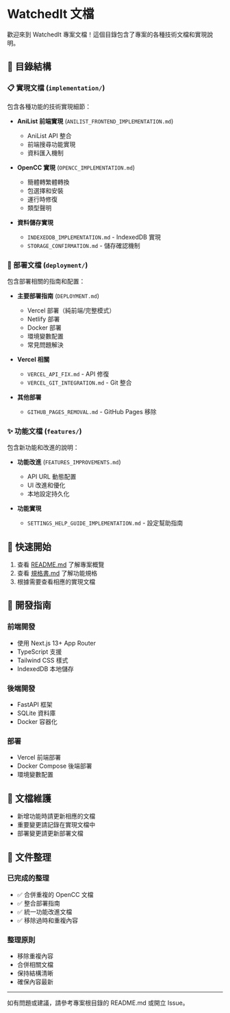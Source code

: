 # WatchedIt 文檔

歡迎來到 WatchedIt 專案文檔！這個目錄包含了專案的各種技術文檔和實現說明。

## 📁 目錄結構

### 📋 實現文檔 (`implementation/`)
包含各種功能的技術實現細節：

- **AniList 前端實現** (`ANILIST_FRONTEND_IMPLEMENTATION.md`)
  - AniList API 整合
  - 前端搜尋功能實現
  - 資料匯入機制

- **OpenCC 實現** (`OPENCC_IMPLEMENTATION.md`)
  - 簡體轉繁體轉換
  - 包選擇和安裝
  - 運行時修復
  - 類型聲明

- **資料儲存實現**
  - `INDEXEDDB_IMPLEMENTATION.md` - IndexedDB 實現
  - `STORAGE_CONFIRMATION.md` - 儲存確認機制

### 🚀 部署文檔 (`deployment/`)
包含部署相關的指南和配置：

- **主要部署指南** (`DEPLOYMENT.md`)
  - Vercel 部署（純前端/完整模式）
  - Netlify 部署
  - Docker 部署
  - 環境變數配置
  - 常見問題解決

- **Vercel 相關**
  - `VERCEL_API_FIX.md` - API 修復
  - `VERCEL_GIT_INTEGRATION.md` - Git 整合

- **其他部署**
  - `GITHUB_PAGES_REMOVAL.md` - GitHub Pages 移除

### ✨ 功能文檔 (`features/`)
包含新功能和改進的說明：

- **功能改進** (`FEATURES_IMPROVEMENTS.md`)
  - API URL 動態配置
  - UI 改進和優化
  - 本地設定持久化

- **功能實現**
  - `SETTINGS_HELP_GUIDE_IMPLEMENTATION.md` - 設定幫助指南

## 📖 快速開始

1. 查看 [README.md](../README.md) 了解專案概覽
2. 查看 [規格書.md](../規格書.md) 了解功能規格
3. 根據需要查看相應的實現文檔

## 🔧 開發指南

### 前端開發
- 使用 Next.js 13+ App Router
- TypeScript 支援
- Tailwind CSS 樣式
- IndexedDB 本地儲存

### 後端開發
- FastAPI 框架
- SQLite 資料庫
- Docker 容器化

### 部署
- Vercel 前端部署
- Docker Compose 後端部署
- 環境變數配置

## 📝 文檔維護

- 新增功能時請更新相應的文檔
- 重要變更請記錄在實現文檔中
- 部署變更請更新部署文檔

## 🧹 文件整理

### 已完成的整理
- ✅ 合併重複的 OpenCC 文檔
- ✅ 整合部署指南
- ✅ 統一功能改進文檔
- ✅ 移除過時和重複內容

### 整理原則
- 移除重複內容
- 合併相關文檔
- 保持結構清晰
- 確保內容最新

---

如有問題或建議，請參考專案根目錄的 README.md 或開立 Issue。 